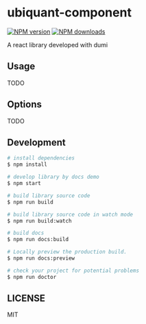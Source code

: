 # ubiquant-component

[![NPM version](https://img.shields.io/npm/v/ubiquant-component.svg?style=flat)](https://npmjs.org/package/ubiquant-component)
[![NPM downloads](http://img.shields.io/npm/dm/ubiquant-component.svg?style=flat)](https://npmjs.org/package/ubiquant-component)

A react library developed with dumi

## Usage

TODO

## Options

TODO

## Development

```bash
# install dependencies
$ npm install

# develop library by docs demo
$ npm start

# build library source code
$ npm run build

# build library source code in watch mode
$ npm run build:watch

# build docs
$ npm run docs:build

# Locally preview the production build.
$ npm run docs:preview

# check your project for potential problems
$ npm run doctor
```

## LICENSE

MIT
